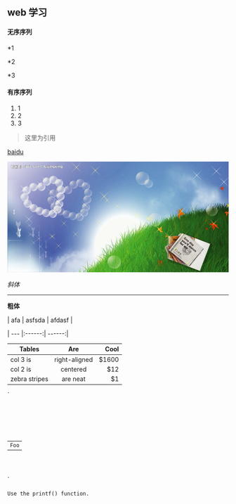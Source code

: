 ## web 学习 ##
#### 无序序列

*1

*2

*3

#### 有序序列

1. 1
1. 2
1. 3

> 这里为引用

[baidu](www.baidu.com)

![MOU icon](image/1.jpg)

*斜体*
****
**粗体**

| afa | asfsda | afdasf |

| --- |:------:| ------:|

| Tables        | Are           | Cool  |
| ------------- |:-------------:| -----:|
| col 3 is      | right-aligned | $1600 |
| col 2 is      | centered      |   $12 |
| zebra stripes | are neat      |    $1 |

`<pre>
<code>
<table>
    <tr>
      <td>Foo</td>
    </tr>
</table>
</code>
</pre>`

`Use the printf() function.`

